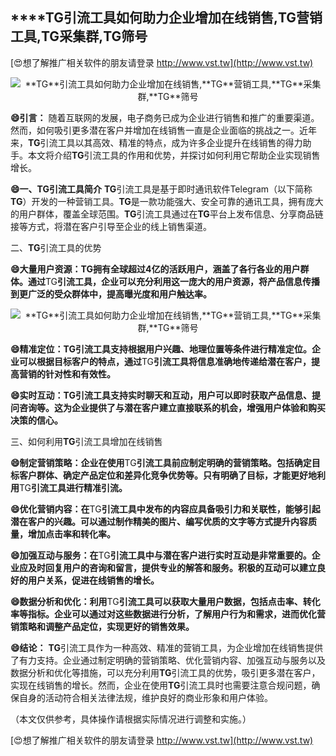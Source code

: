 ## ****TG**引流工具如何助力企业增加在线销售,**TG**营销工具,**TG**采集群,**TG**筛号**

[😍想了解推广相关软件的朋友请登录 http://www.vst.tw](http://www.vst.tw)

 <center><img src="https://vst.tw/MP4/tuiguang/png/1.png" alt="**TG**引流工具如何助力企业增加在线销售,**TG**营销工具,**TG**采集群,**TG**筛号"></center>

**😄引言：**
随着互联网的发展，电子商务已成为企业进行销售和推广的重要渠道。然而，如何吸引更多潜在客户并增加在线销售一直是企业面临的挑战之一。近年来，**TG**引流工具以其高效、精准的特点，成为许多企业提升在线销售的得力助手。本文将介绍**TG**引流工具的作用和优势，并探讨如何利用它帮助企业实现销售增长。

**😄一、**TG**引流工具简介**
**TG**引流工具是基于即时通讯软件Telegram（以下简称**TG**）开发的一种营销工具。**TG**是一款功能强大、安全可靠的通讯工具，拥有庞大的用户群体，覆盖全球范围。**TG**引流工具通过在**TG**平台上发布信息、分享商品链接等方式，将潜在客户引导至企业的线上销售渠道。

二、**TG**引流工具的优势

**😄大量用户资源：**TG**拥有全球超过4亿的活跃用户，涵盖了各行各业的用户群体。通过**TG**引流工具，企业可以充分利用这一庞大的用户资源，将产品信息传播到更广泛的受众群体中，提高曝光度和用户触达率。**

 <center><img src="https://vst.tw/MP4/tuiguang/png/4.png" alt="**TG**引流工具如何助力企业增加在线销售,**TG**营销工具,**TG**采集群,**TG**筛号"></center>

**😄精准定位：**TG**引流工具支持根据用户兴趣、地理位置等条件进行精准定位。企业可以根据目标客户的特点，通过**TG**引流工具将信息准确地传递给潜在客户，提高营销的针对性和有效性。**

**😄实时互动：**TG**引流工具支持实时聊天和互动，用户可以即时获取产品信息、提问咨询等。这为企业提供了与潜在客户建立直接联系的机会，增强用户体验和购买决策的信心。**

三、如何利用**TG**引流工具增加在线销售

**😄制定营销策略：企业在使用**TG**引流工具前应制定明确的营销策略。包括确定目标客户群体、确定产品定位和差异化竞争优势等。只有明确了目标，才能更好地利用**TG**引流工具进行精准引流。**

**😄优化营销内容：在**TG**引流工具中发布的内容应具备吸引力和关联性，能够引起潜在客户的兴趣。可以通过制作精美的图片、编写优质的文字等方式提升内容质量，增加点击率和转化率。**

**😄加强互动与服务：在**TG**引流工具中与潜在客户进行实时互动是非常重要的。企业应及时回复用户的咨询和留言，提供专业的解答和服务。积极的互动可以建立良好的用户关系，促进在线销售的增长。**

**😄数据分析和优化：利用**TG**引流工具可以获取大量用户数据，包括点击率、转化率等指标。企业可以通过对这些数据进行分析，了解用户行为和需求，进而优化营销策略和调整产品定位，实现更好的销售效果。**

**😄结论：**
**TG**引流工具作为一种高效、精准的营销工具，为企业增加在线销售提供了有力支持。企业通过制定明确的营销策略、优化营销内容、加强互动与服务以及数据分析和优化等措施，可以充分利用**TG**引流工具的优势，吸引更多潜在客户，实现在线销售的增长。然而，企业在使用**TG**引流工具时也需要注意合规问题，确保自身的活动符合相关法律法规，维护良好的商业形象和用户体验。

（本文仅供参考，具体操作请根据实际情况进行调整和实施。）

[😍想了解推广相关软件的朋友请登录 http://www.vst.tw](http://www.vst.tw)



